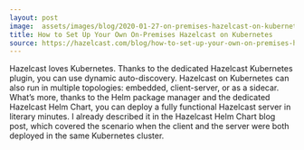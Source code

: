 ```yaml
---
layout: post
image:  assets/images/blog/2020-01-27-on-premises-hazelcast-on-kubernetes.jpg
title: How to Set Up Your Own On-Premises Hazelcast on Kubernetes
source: https://hazelcast.com/blog/how-to-set-up-your-own-on-premises-hazelcast-on-kubernetes/
---
```

Hazelcast loves Kubernetes. Thanks to the dedicated Hazelcast Kubernetes plugin, you can use dynamic auto-discovery. Hazelcast on Kubernetes can also run in multiple topologies: embedded, client-server, or as a sidecar. What’s more, thanks to the Helm package manager and the dedicated Hazelcast Helm Chart, you can deploy a fully functional Hazelcast server in literary minutes. I already described it in the Hazelcast Helm Chart blog post, which covered the scenario when the client and the server were both deployed in the same Kubernetes cluster.

